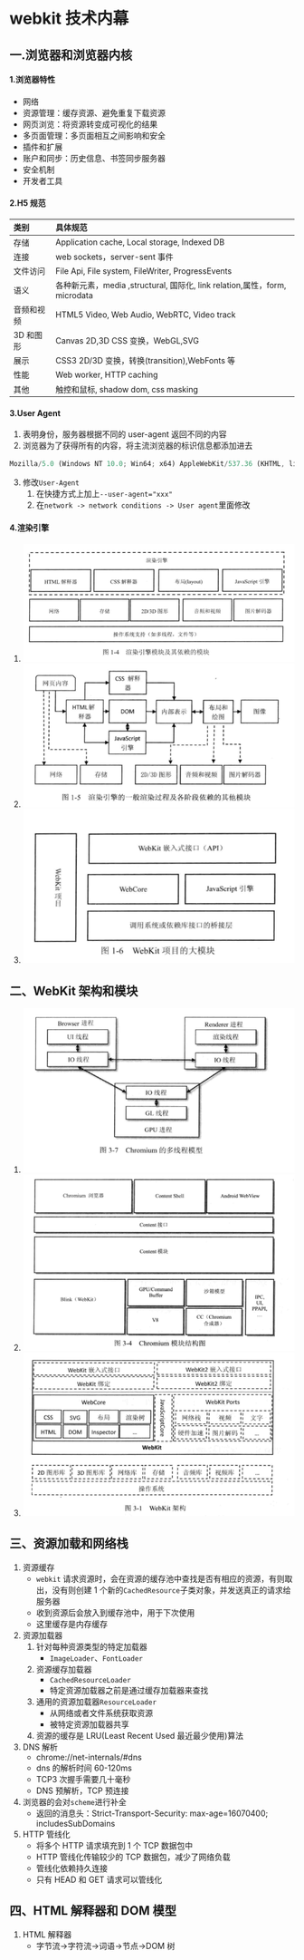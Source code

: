 # webkit 技术内幕

## 一.浏览器和浏览器内核

#### 1.浏览器特性

-   网络
-   资源管理：缓存资源、避免重复下载资源
-   网页浏览：将资源转变成可视化的结果
-   多页面管理：多页面相互之间影响和安全
-   插件和扩展
-   账户和同步：历史信息、书签同步服务器
-   安全机制
-   开发者工具

#### 2.H5 规范

| 类别       | 具体规范                                                                   |
| :--------- | :------------------------------------------------------------------------- |
| 存储       | Application cache, Local storage, Indexed DB                               |
| 连接       | web sockets，server-sent 事件                                              |
| 文件访问   | File Api, File system, FileWriter, ProgressEvents                          |
| 语义       | 各种新元素，media ,structural, 国际化, link relation,属性，form, microdata |
| 音频和视频 | HTML5 Video, Web Audio, WebRTC, Video track                                |
| 3D 和图形  | Canvas 2D,3D CSS 变换，WebGL,SVG                                           |
| 展示       | CSS3 2D/3D 变换，转换(transition),WebFonts 等                              |
| 性能       | Web worker, HTTP caching                                                   |
| 其他       | 触控和鼠标, shadow dom, css masking                                        |

#### 3.User Agent

1. 表明身份，服务器根据不同的 user-agent 返回不同的内容
2. 浏览器为了获得所有的内容，将主流浏览器的标识信息都添加进去

```js
Mozilla/5.0 (Windows NT 10.0; Win64; x64) AppleWebKit/537.36 (KHTML, like Gecko) Chrome/98.0.4758.102 Safari/537.36
```

3. 修改`User-Agent`
    1. 在快捷方式上加上`--user-agent="xxx"`
    2. 在`network -> network conditions -> User agent`里面修改

#### 4.渲染引擎

1. ![渲染引擎](https://github.com/bearnew/picture/blob/master/markdown_v2/2022/webkit%E6%8A%80%E6%9C%AF%E5%86%85%E5%B9%95/%E6%B8%B2%E6%9F%93%E5%BC%95%E6%93%8E%E5%88%86%E5%B1%82.PNG?raw=true)
2. ![渲染步骤](https://github.com/bearnew/picture/blob/master/markdown_v2/2022/webkit%E6%8A%80%E6%9C%AF%E5%86%85%E5%B9%95/%E6%B8%B2%E6%9F%93%E5%BC%95%E6%93%8E%E6%AD%A5%E9%AA%A4.PNG?raw=true)
3. ![webkit架构](https://github.com/bearnew/picture/blob/master/markdown_v2/2022/webkit%E6%8A%80%E6%9C%AF%E5%86%85%E5%B9%95/webkit%E5%A4%A7%E6%A8%A1%E5%9D%97.PNG?raw=true)

## 二、WebKit 架构和模块

1. ![chromium多线程](https://github.com/bearnew/picture/blob/master/markdown_v2/2022/webkit%E6%8A%80%E6%9C%AF%E5%86%85%E5%B9%95/chromium%E5%A4%9A%E7%BA%BF%E7%A8%8B.PNG?raw=true)
2. ![chromium模块](https://github.com/bearnew/picture/blob/master/markdown_v2/2022/webkit%E6%8A%80%E6%9C%AF%E5%86%85%E5%B9%95/chromium%E6%A8%A1%E5%9D%97.PNG?raw=true)
3. ![webkit架构和模块](https://github.com/bearnew/picture/blob/master/markdown_v2/2022/webkit%E6%8A%80%E6%9C%AF%E5%86%85%E5%B9%95/webkit%E6%9E%B6%E6%9E%84%E5%92%8C%E6%A8%A1%E5%9D%97.PNG?raw=true)

## 三、资源加载和网络栈

1. 资源缓存
    - `webkit` 请求资源时，会在资源的缓存池中查找是否有相应的资源，有则取出，没有则创建 1 个新的`CachedResource`子类对象，并发送真正的请求给服务器
    - 收到资源后会放入到缓存池中，用于下次使用
    - 这里缓存是内存缓存
2. 资源加载器
    1. 针对每种资源类型的特定加载器
        - `ImageLoader`、`FontLoader`
    2. 资源缓存加载器
        - `CachedResourceLoader`
        - 特定资源加载器之前是通过缓存加载器来查找
    3. 通用的资源加载器`ResourceLoader`
        - 从网络或者文件系统获取资源
        - 被特定资源加载器共享
    4. 资源的缓存是 LRU(Least Recent Used 最近最少使用)算法
3. DNS 解析
    - chrome://net-internals/#dns
    - dns 的解析时间 60-120ms
    - TCP3 次握手需要几十毫秒
    - DNS 预解析，TCP 预连接
4. 浏览器的会对`scheme`进行补全
    - 返回的消息头：Strict-Transport-Security: max-age=16070400; includesSubDomains
5. HTTP 管线化
    - 将多个 HTTP 请求填充到 1 个 TCP 数据包中
    - HTTP 管线化传输较少的 TCP 数据包，减少了网络负载
    - 管线化依赖持久连接
    - 只有 HEAD 和 GET 请求可以管线化

## 四、HTML 解释器和 DOM 模型

1. HTML 解释器
    - 字节流->字符流->词语->节点->DOM 树
